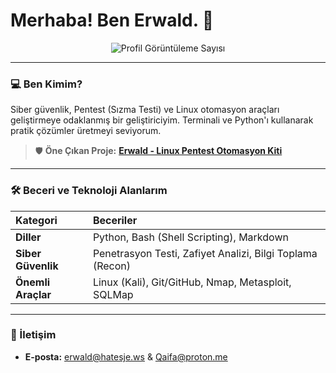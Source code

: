 # Merhaba! Ben Erwald. 👋

<div align="center">
  <img src="https://komarev.com/ghpvc/?username=cdQaifa&label=Profil+Görüntüleme&color=0e75b6&style=flat" alt="Profil Görüntüleme Sayısı" />
</div>

---

### 💻 Ben Kimim?

Siber güvenlik, Pentest (Sızma Testi) ve Linux otomasyon araçları geliştirmeye odaklanmış bir geliştiriciyim. Terminali ve Python'ı kullanarak pratik çözümler üretmeyi seviyorum.

> 🛡️ **Öne Çıkan Proje:** **[Erwald - Linux Pentest Otomasyon Kiti](https://github.com/cdQaifa/Qaifa)**
---

### 🛠️ Beceri ve Teknoloji Alanlarım

| Kategori | Beceriler |
| :--- | :--- |
| **Diller** | Python, Bash (Shell Scripting), Markdown |
| **Siber Güvenlik** | Penetrasyon Testi, Zafiyet Analizi, Bilgi Toplama (Recon) |
| **Önemli Araçlar** | Linux (Kali), Git/GitHub, Nmap, Metasploit, SQLMap |

---

### 📧 İletişim

* **E-posta:** erwald@hatesje.ws & Qaifa@proton.me 
